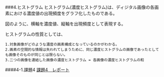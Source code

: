 ###4.ヒストグラム
ヒストグラム(濃度ヒストグラム)は、ディジタル画像の各画素における濃度値の出現頻度をグラフ化したものである。

<!--ヒストグラム画像/!-->

図のように、横軸を濃度値、縦軸を出現頻度として表現する。

ヒストグラムの性質としては、

	1.対象画像がどのような濃度の画素構成となっているのかがわかる。
	2.画素の空間的な情報は失われてしまうために、同じ濃度ヒストグラムの画像であったとしても画像そのものが同じとは限らない。
	3.二つの画像を連結した画像の濃度ヒストグラム = 各画像の濃度ヒストグラムの和

####4-1.課題4 
[課題4　レポート](/Report/report4.md)